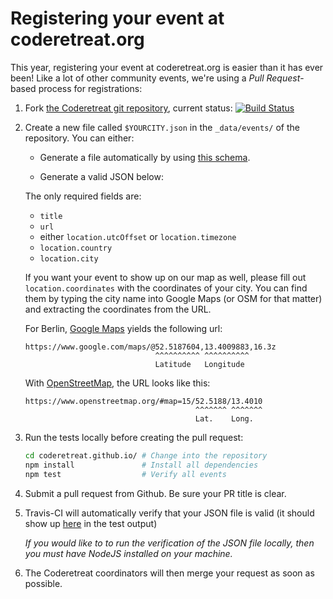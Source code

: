 # Registering your event at coderetreat.org

This year, registering your event at coderetreat.org is easier than it has ever been! Like a lot of other community events, we're using a *Pull Request*-based process for registrations:

1. Fork [the Coderetreat git repository](https://github.com/coderetreat/coderetreat.github.io),   current status: [![Build Status](https://travis-ci.org/coderetreat/coderetreat.github.io.svg?branch=master)](https://travis-ci.org/coderetreat/coderetreat.github.io)


2. Create a new file called `$YOURCITY.json` in the `_data/events/` of the repository.
   You can either:
   * Generate a file automatically by using [this schema](https://github.com/coderetreat/coderetreat.github.io/blob/master/events/event_schema.json). 

   * Generate a valid JSON below:
     <script async src="//jsfiddle.net/wLahmdh4/5/embed/result/"></script>

   The only required fields are:
    * `title`
    * `url`
    * either `location.utcOffset` or `location.timezone`
    * `location.country`
    * `location.city`

   If you want your event to show up on our map as well, please fill out `location.coordinates` with the coordinates of your city.
   You can find them by typing the city name into Google Maps (or OSM for that matter) and extracting the coordinates from the URL.

   For Berlin, [Google Maps](https://google.com/maps/) yields the following url:

   ```
   https://www.google.com/maps/@52.5187604,13.4009883,16.3z
                                ^^^^^^^^^^ ^^^^^^^^^^
                                Latitude   Longitude
   ```

   With [OpenStreetMap](https://www.openstreetmap.org), the URL looks like this:
   ```
   https://www.openstreetmap.org/#map=15/52.5188/13.4010
                                         ^^^^^^^ ^^^^^^^
                                         Lat.    Long.
   ```


3. Run the tests locally before creating the pull request:

   ```sh
   cd coderetreat.github.io/ # Change into the repository
   npm install               # Install all dependencies
   npm test                  # Verify all events
   ```


4. Submit a pull request from Github. Be sure your PR title is clear. 


5. Travis-CI will automatically verify that your JSON file is valid (it should show up [here](https://travis-ci.org/coderetreat/coderetreat.github.io/pull_requests) in the test output) 

   *If you would like to  to run the verification of the JSON file locally, then you must have NodeJS installed on your machine.*



6. The Coderetreat coordinators will then merge your request as soon as possible.


